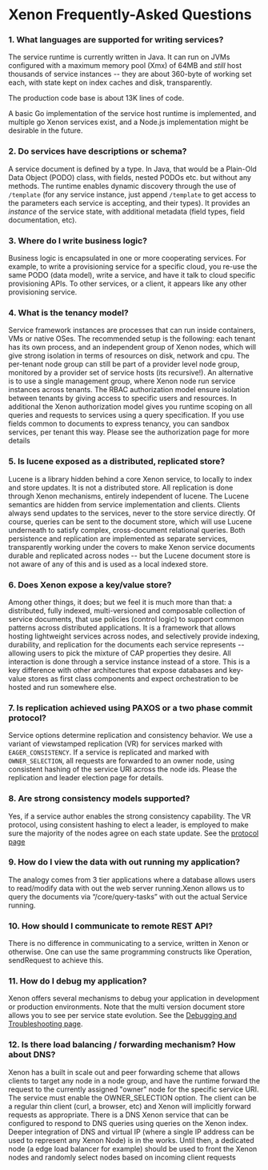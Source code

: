 # Xenon Frequently-Asked Questions

### 1. What languages are supported for writing services?

The service  runtime is currently  written in Java.  It can run  on JVMs
configured with  a maximum memory  pool (Xmx)  of 64MB and  _still_ host
thousands of service instances -- they are about 360-byte of working set
each, with state kept on index caches and disk, transparently.

The production code base is about 13K lines of code.

A basic  Go implementation of  the service host runtime  is implemented,
and multiple go  Xenon services exist, and a  Node.js implementation might
be desirable in the future.

### 2. Do services have descriptions or schema?

A  service document  is defined  by a  type. In  Java, that  would be  a
Plain-Old Data Object  (PODO) class, with fields, nested  PODOs etc. but
without any methods.  The runtime enables dynamic  discovery through the
use of `/template` (for any service instance, just append `/template` to
get  access to  the  parameters  each service  is  accepting, and  their
types). It provides an _instance_  of the service state, with additional
metadata (field types, field documentation, etc).

### 3. Where do I write business logic?

Business logic is encapsulated in  one or more cooperating services. For
example,  to write  a provisioning  service  for a  specific cloud,  you
re-use the same PODO (data model), write  a service, and have it talk to
cloud specific  provisioning APIs.  To other services,  or a  client, it
appears like any other provisioning service. 

### 4. What is the tenancy model?

Service  framework   instances  are   processes  that  can   run  inside
containers, VMs or native OSes.  The recommended setup is the following:
each tenant has its own process,  and an independent group of Xenon nodes,
which will give strong isolation in  terms of resources on disk, network
and  cpu. The  per-tenant node  group can  still be  part of  a provider
level node  group, monitored  by a  provider set  of service  hosts (its
recursive!). An alternative  is to use a single  management group, where
Xenon node  run service instances  across tenants. The  RBAC authorization
model  ensure isolation  between tenants  by giving  access to  specific
users and resources.
In additional the Xenon authorization model gives you runtime scoping on
all queries and requests to services using a query specification. If you
use fields common to documents to express tenancy, you can sandbox services,
per tenant this way. Please see the authorization page for more details

### 5. Is lucene exposed as a distributed, replicated store?

Lucene is  a library hidden behind a core Xenon service, to locally  to index
and store  updates. It is  not a  distributed store. All  replication is
done through Xenon mechanisms, entirely  independent of lucene. The Lucene
semantics are  hidden from  service implementation and  clients. Clients
always  send  updates  to  the  services, never  to  the  store  service
directly. Of  course, queries can be  sent to the document  store, which
will use Lucene underneath to satisfy complex, cross-document relational
queries. Both  persistence and  replication are implemented  as separate
services, transparently  working under  the covers  to make  Xenon service
documents durable and replicated across nodes -- but the Lucene document
store is not aware of any of this and is used as a local indexed store.

### 6. Does Xenon expose a key/value store? 

Among other things,  it does; but we  feel it is much more  than that: a
distributed, fully indexed, multi-versioned and composable collection of
service documents, that  use policies (control logic)  to support common
patterns across distributed applications. It  is a framework that allows
hosting  lightweight  services  across nodes,  and  selectively  provide
indexing,  durability, and  replication for  the documents  each service
represents -- allowing users to pick  the mixture of CAP properties they
desire. All interaction is done through  a service instance instead of a
store. This  is a  key difference with  other architectures  that expose
databases  and key-value  stores as  first class  components and  expect
orchestration to be hosted and run somewhere else.

### 7. Is replication achieved using PAXOS or a two phase commit protocol?
 
Service options determine replication and consistency behavior.
We use  a variant  of viewstamped replication  (VR) for
services marked with `EAGER_CONSISTENCY`. If a service is replicated and
marked with `OWNER_SELECTION`,  all requests are  forwarded to an owner  node, using
consistent  hashing  of  the service  URI
across the node  ids. Please the replication and leader election page for
details.

### 8. Are strong consistency models supported?

Yes, if a service author  enables the strong consistency capability. The
VR protocol, using consistent hashing to  elect a leader, is employed to
make sure the majority of the nodes  agree on each state update. See the
[protocol page](./leaderElectionAndReplicationDesignPage)

### 9. How do I view the data with out running my application?

The analogy comes from 3 tier applications where a database allows users 
to read/modify data with out the web server running.Xenon allows us to query 
the documents via “/core/query-tasks” with out the actual Service running.

### 10. How should I communicate to remote REST API?

There is no difference in communicating to a service, written in Xenon or 
otherwise. One can use the same programming constructs like Operation, 
sendRequest to achieve this.

### 11. How do I debug my application? 

Xenon offers several mechanisms to debug your application in development or 
production environments. Note that the multi version document store allows 
you to see per service state evolution. See the 
[Debugging and Troubleshooting page](./Debugging-and-Troubleshooting).

### 12. Is there load balancing / forwarding mechanism? How about DNS?

Xenon has a built in scale out and peer forwarding scheme that allows
clients to target any node in a node group, and have the runtime forward
the request to the currently assigned "owner" node for the specific service
URI. The service must enable the OWNER_SELECTION option.
The client can be a regular thin client (curl, a browser, etc) and Xenon
will implicitly forward requests as appropriate.
There is a DNS Xenon service that can be configured to respond to DNS queries
using queries on the Xenon index. Deeper integration of DNS and virtual IP
(where a single IP address can be used to represent any Xenon Node) is in the
works. Until then, a dedicated node (a edge load balancer for example) should be used
to front the Xenon nodes and randomly select nodes based on incoming client requests
